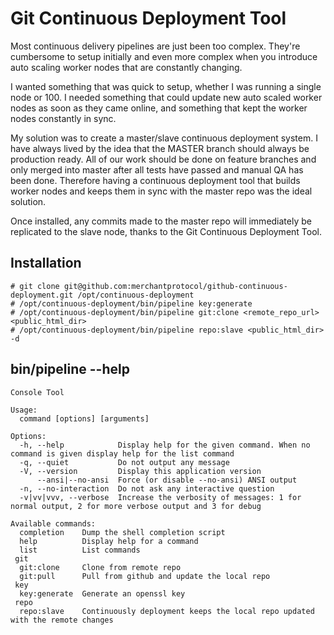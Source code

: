 # Git Continuous Deployment Tool

Most continuous delivery pipelines are just been too complex. They're cumbersome to setup initially and even more complex when you introduce auto scaling worker nodes that are constantly changing.

I wanted something that was quick to setup, whether I was running a single node or 100. I needed something that could update new auto scaled worker nodes as soon as they came online, and something that kept the worker nodes constantly in sync.

My solution was to create a master/slave continuous deployment system. I have always lived by the idea that the MASTER branch should always be production ready. All of our work should be done on feature branches and only merged into master after all tests have passed and manual QA has been done. Therefore having a continuous deployment tool that builds worker nodes and keeps them in sync with the master repo was the ideal solution.

Once installed, any commits made to the master repo will immediately be replicated to the slave node, thanks to the Git Continuous Deployment Tool.

## Installation

```
# git clone git@github.com:merchantprotocol/github-continuous-deployment.git /opt/continuous-deployment
# /opt/continuous-deployment/bin/pipeline key:generate
# /opt/continuous-deployment/bin/pipeline git:clone <remote_repo_url> <public_html_dir>
# /opt/continuous-deployment/bin/pipeline repo:slave <public_html_dir> -d
```

## bin/pipeline --help

```
Console Tool

Usage:
  command [options] [arguments]

Options:
  -h, --help            Display help for the given command. When no command is given display help for the list command
  -q, --quiet           Do not output any message
  -V, --version         Display this application version
      --ansi|--no-ansi  Force (or disable --no-ansi) ANSI output
  -n, --no-interaction  Do not ask any interactive question
  -v|vv|vvv, --verbose  Increase the verbosity of messages: 1 for normal output, 2 for more verbose output and 3 for debug

Available commands:
  completion    Dump the shell completion script
  help          Display help for a command
  list          List commands
 git
  git:clone     Clone from remote repo
  git:pull      Pull from github and update the local repo
 key
  key:generate  Generate an openssl key
 repo
  repo:slave    Continuously deployment keeps the local repo updated with the remote changes
```
